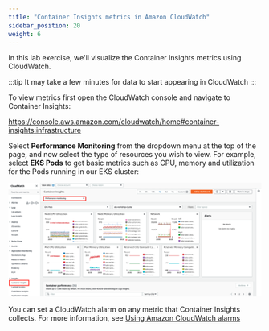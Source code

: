 ```yaml
---
title: "Container Insights metrics in Amazon CloudWatch"
sidebar_position: 20
weight: 6
---
```


In this lab exercise, we'll visualize the Container Insights metrics using CloudWatch.

:::tip
It may take a few minutes for data to start appearing in CloudWatch
:::

To view metrics first open the CloudWatch console and navigate to Container Insights:

https://console.aws.amazon.com/cloudwatch/home#container-insights:infrastructure

Select **Performance Monitoring** from the dropdown menu at the top of the page, and now select the type of resources you wish to view. For example, select **EKS Pods** to get basic metrics such as CPU, memory and utilization for the Pods running in our EKS cluster:

![ContainerInsightsConsole](./assets/container-inisghts-metrics-console.jpg)

You can set a CloudWatch alarm on any metric that Container Insights collects. For more information, see [Using Amazon CloudWatch alarms](https://docs.aws.amazon.com/AmazonCloudWatch/latest/monitoring/AlarmThatSendsEmail.html)
